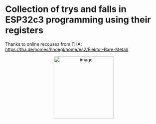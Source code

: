 # Collection of trys and falls in ESP32c3 programming using their registers
Thanks to online recouses from THA: https://tha.de/homes/hhoegl/home/es2/Elektor-Bare-Metal/
<div align="center">
  <img width="192" height="200" alt="image" src="https://media.tenor.com/2hKngpUf2vEAAAAj/jevil-deltarune.gif" />
</div>


